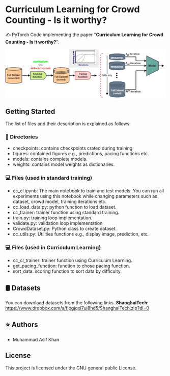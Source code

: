 # Curriculum Learning for Crowd Counting - Is it worthy?
✍️ PyTorch Code implementing the paper "**Curriculum Learning for Crowd Counting - Is it worthy?**".


![alt text](https://github.com/muasifk/CLCC/blob/main/clcc.jpg?raw=true)

## Getting Started
The list of files and their description is explained as follows:

### 💼 Directories
- checkpoints: contains checkpoints crated during training
- figures: contained figures e.g., predictions, pacing functions etc.
- models: contains complete models.
- weights:  contains model weights as dictionaries.

### 💻 Files (used in standard training)
- cc_cl.ipynb:  The main notebook to train and test models. You can run all experiments using this notebook while changing parameters such as dataset, crowd model, training iterations etc.
- cc_load_data.py:  python function to load dataset.
- cc_trainer: trainer function using standard training.
- train.py: training loop implementation.
- validate.py:  validation loop implementation
- CrowdDataset.py:  Python class to create dataset.
- cc_utils.py: Utilities functions e.g., display image, prediction, etc.

### 💻 Files (used in Curriculum Learning)
- cc_cl_trainer:  trainer function using Curriculum Learning.
- get_pacing_function:  function to chose pacing function.
- sort_data:  scoring function to sort data by difficulty.

## 🛢 Datasets
You can download datasets from the following links.
**ShanghaiTech:**  https://www.dropbox.com/s/fipgjqxl7uj8hd5/ShanghaiTech.zip?dl=0


## ⭐️ Authors
- Muhammad Asif Khan

## License
This project is licensed under the GNU general public License.
